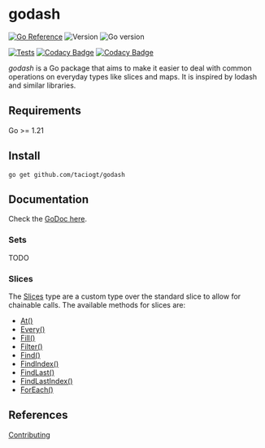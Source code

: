 # godash

[![Go Reference](https://pkg.go.dev/badge/github.com/taciogt/envtags.svg)](https://pkg.go.dev/github.com/taciogt/godash)
![Version](https://img.shields.io/github/v/release/taciogt/godash)
![Go version](https://img.shields.io/github/go-mod/go-version/taciogt/godash)

[![Tests](https://github.com/taciogt/godash/actions/workflows/tests.yaml/badge.svg)](https://github.com/taciogt/godash/actions/workflows/tests.yaml)
[![Codacy Badge](https://app.codacy.com/project/badge/Grade/86a0ff7430d54e0fa614195978c09213)](https://app.codacy.com/gh/taciogt/godash/dashboard?utm_source=gh&utm_medium=referral&utm_content=&utm_campaign=Badge_grade)
[![Codacy Badge](https://app.codacy.com/project/badge/Coverage/86a0ff7430d54e0fa614195978c09213)](https://app.codacy.com/gh/taciogt/godash/dashboard?utm_source=gh&utm_medium=referral&utm_content=&utm_campaign=Badge_coverage)

_godash_ is a Go package that aims to make it easier to deal with common operations on everyday types like slices and maps. It is inspired by lodash and similar libraries.

## Requirements

Go >= 1.21

## Install

```shell
go get github.com/taciogt/godash
```

## Documentation

Check the [GoDoc here](https://pkg.go.dev/github.com/taciogt/godash).

### Sets

TODO

### Slices

The [Slices](https://pkg.go.dev/github.com/taciogt/godash#Slice) type are a custom type over the standard slice to allow for chainable calls. The available methods for slices are:
* [At()](https://pkg.go.dev/github.com/taciogt/godash#Slice.At)
* [Every()](https://pkg.go.dev/github.com/taciogt/godash#Slice.Every)
* [Fill()](https://pkg.go.dev/github.com/taciogt/godash#Slice.Fill)
* [Filter()](https://pkg.go.dev/github.com/taciogt/godash#Slice.Filter)
* [Find()](https://pkg.go.dev/github.com/taciogt/godash#Slice.Find)
* [FindIndex()](https://pkg.go.dev/github.com/taciogt/godash#Slice.FindIndex)
* [FindLast()](https://pkg.go.dev/github.com/taciogt/godash#Slice.FindLast)
* [FindLastIndex()](https://pkg.go.dev/github.com/taciogt/godash#Slice.FindLastIndex)
* [ForEach()](https://pkg.go.dev/github.com/taciogt/godash#Slice.ForEach)


## References

[Contributing](CONTRIBUTING.md)